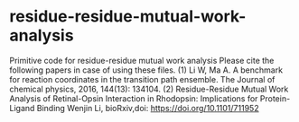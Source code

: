 # residue-residue-mutual-work-analysis
Primitive code for residue-residue mutual work analysis
Please cite the following papers in case of using these files.
(1) Li W, Ma A. A benchmark for reaction coordinates in the transition path
ensemble. The Journal of chemical physics, 2016, 144(13): 134104.
(2) Residue-Residue Mutual Work Analysis of Retinal-Opsin Interaction in 
Rhodopsin: Implications for Protein-Ligand Binding
Wenjin Li, bioRxiv,doi: https://doi.org/10.1101/711952
